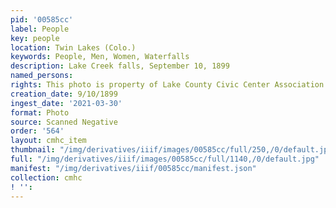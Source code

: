 ```yaml
---
pid: '00585cc'
label: People
key: people
location: Twin Lakes (Colo.)
keywords: People, Men, Women, Waterfalls
description: Lake Creek falls, September 10, 1899
named_persons: 
rights: This photo is property of Lake County Civic Center Association.
creation_date: 9/10/1899
ingest_date: '2021-03-30'
format: Photo
source: Scanned Negative
order: '564'
layout: cmhc_item
thumbnail: "/img/derivatives/iiif/images/00585cc/full/250,/0/default.jpg"
full: "/img/derivatives/iiif/images/00585cc/full/1140,/0/default.jpg"
manifest: "/img/derivatives/iiif/00585cc/manifest.json"
collection: cmhc
! '': 
---
```

